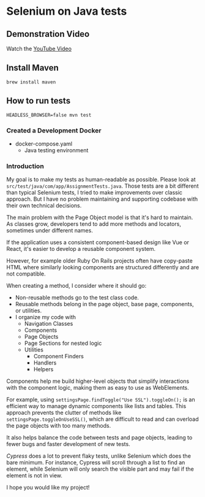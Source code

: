 # Selenium on Java tests

## Demonstration Video

Watch the [YouTube Video](https://youtu.be/0duadxJvgX0)

## Install Maven

```brew install maven```

## How to run tests

```HEADLESS_BROWSER=false mvn test```

### Created a Development Docker

- docker-compose.yaml
    - Java testing environment

### Introduction

My goal is to make my tests as human-readable as possible. Please look at `src/test/java/com/app/AssignmentTests.java`. Those tests are a bit different than typical Selenium tests, I tried to make improvements over classic approach. But I have no problem maintaining and supporting codebase with their own technical decisions.

The main problem with the Page Object model is that it's hard to maintain. As classes grow, developers tend to add more methods and locators, sometimes under different names.

If the application uses a consistent component-based design like Vue or React, it's easier to develop a reusable component system. 

However, for example older Ruby On Rails projects often have copy-paste HTML where similarly looking components are structured differently and are not compatible.

When creating a method, I consider where it should go:

- Non-reusable methods go to the test class code.
- Reusable methods belong in the page object, base page, components, or utilities.
- I organize my code with 
    - Navigation Classes
    - Components
    - Page Objects 
    - Page Sections for nested logic 
    - Utilities
        - Component Finders
        - Handlers
        - Helpers

Components help me build higher-level objects that simplify interactions with the component logic, making them as easy to use as WebElements. 

For example, using `settingsPage.findToggle("Use SSL").toggleOn();` is an efficient way to manage dynamic components like lists and tables. This approach prevents the clutter of methods like `settingsPage.toggleOnUseSSL()`, which are difficult to read and can overload the page objects with too many methods. 

It also helps balance the code between tests and page objects, leading to fewer bugs and faster development of new tests.

*Cypress* does a lot to prevent flaky tests, unlike Selenium which does the bare minimum. For instance, Cypress will scroll through a list to find an element, while Selenium will only search the visible part and may fail if the element is not in view.

I hope you would like my project!
